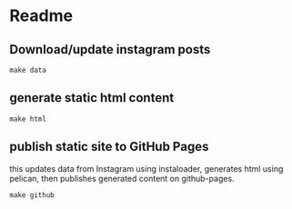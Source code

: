 # Readme

## Download/update instagram posts

```
make data
```

## generate static html content

```
make html
```

## publish static site to GitHub Pages
this updates data from Instagram using instaloader, generates html using pelican, then publishes generated content on github-pages.

```
make github
```

